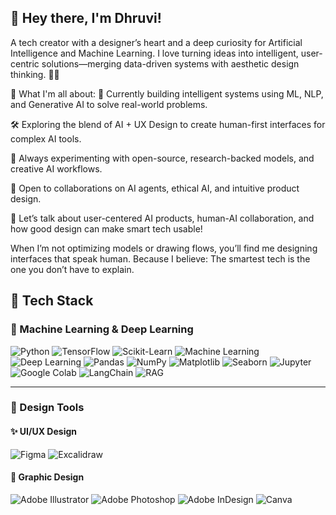 ## 👋 Hey there, I'm Dhruvi!
A tech creator with a designer’s heart and a deep curiosity for Artificial Intelligence and Machine Learning.
I love turning ideas into intelligent, user-centric solutions—merging data-driven systems with aesthetic design thinking. 🎨🤖

🌟 What I'm all about:
🧠 Currently building intelligent systems using ML, NLP, and Generative AI to solve real-world problems.

🛠️ Exploring the blend of AI + UX Design to create human-first interfaces for complex AI tools.

🧪 Always experimenting with open-source, research-backed models, and creative AI workflows.

🤝 Open to collaborations on AI agents, ethical AI, and intuitive product design.

💬 Let’s talk about user-centered AI products, human-AI collaboration, and how good design can make smart tech usable!

When I’m not optimizing models or drawing flows, you’ll find me designing interfaces that speak human.
Because I believe: The smartest tech is the one you don’t have to explain.

<!--
**DhruviGaur30/DhruviGaur30** is a ✨ _special_ ✨ repository because its `README.md` (this file) appears on your GitHub profile.

Here are some ideas to get you started:

- 🔭 I’m currently working on ...
- 🌱 I’m currently learning ...
- 👯 I’m looking to collaborate on ...
- 🤔 I’m looking for help with ...
- 💬 Ask me about ...
- 📫 How to reach me: ...
- 😄 Pronouns: ...
- ⚡ Fun fact: ...
-->
## 🚀 Tech Stack

### 🤖 Machine Learning & Deep Learning
![Python](https://img.shields.io/badge/Python-3670A0?style=for-the-badge&logo=python&logoColor=white)
![TensorFlow](https://img.shields.io/badge/TensorFlow-FF6F00?style=for-the-badge&logo=tensorflow&logoColor=white)
![Scikit-Learn](https://img.shields.io/badge/Scikit--Learn-F7931E?style=for-the-badge&logo=scikit-learn&logoColor=white)
![Machine Learning](https://img.shields.io/badge/Machine%20Learning-009688?style=for-the-badge&logo=googlescholar&logoColor=white)
![Deep Learning](https://img.shields.io/badge/Deep%20Learning-673AB7?style=for-the-badge&logo=keras&logoColor=white)
![Pandas](https://img.shields.io/badge/Pandas-150458?style=for-the-badge&logo=pandas&logoColor=white)
![NumPy](https://img.shields.io/badge/Numpy-013243?style=for-the-badge&logo=numpy&logoColor=white)
![Matplotlib](https://img.shields.io/badge/Matplotlib-11557C?style=for-the-badge&logo=plotly&logoColor=white)
![Seaborn](https://img.shields.io/badge/Seaborn-43BCCD?style=for-the-badge)
![Jupyter](https://img.shields.io/badge/Jupyter-F37626?style=for-the-badge&logo=jupyter&logoColor=white)
![Google Colab](https://img.shields.io/badge/Google%20Colab-F9AB00?style=for-the-badge&logo=googlecolab&logoColor=black)
![LangChain](https://img.shields.io/badge/LangChain-000000?style=for-the-badge&logo=chainlink&logoColor=white)
![RAG](https://img.shields.io/badge/RAG%20(Retrieval%20Augmented%20Generation)-2C3E50?style=for-the-badge)

---

### 🎨 Design Tools

#### ✨ UI/UX Design
![Figma](https://img.shields.io/badge/Figma-F24E1E?style=for-the-badge&logo=figma&logoColor=white)
![Excalidraw](https://img.shields.io/badge/Excalidraw-0A0A0A?style=for-the-badge&logo=excalidraw&logoColor=white)

#### 🎨 Graphic Design
![Adobe Illustrator](https://img.shields.io/badge/Illustrator-FF9A00?style=for-the-badge&logo=adobeillustrator&logoColor=white)
![Adobe Photoshop](https://img.shields.io/badge/Photoshop-31A8FF?style=for-the-badge&logo=adobephotoshop&logoColor=white)
![Adobe InDesign](https://img.shields.io/badge/InDesign-FF3366?style=for-the-badge&logo=adobeindesign&logoColor=white)
![Canva](https://img.shields.io/badge/Canva-00C4CC?style=for-the-badge&logo=canva&logoColor=white)
